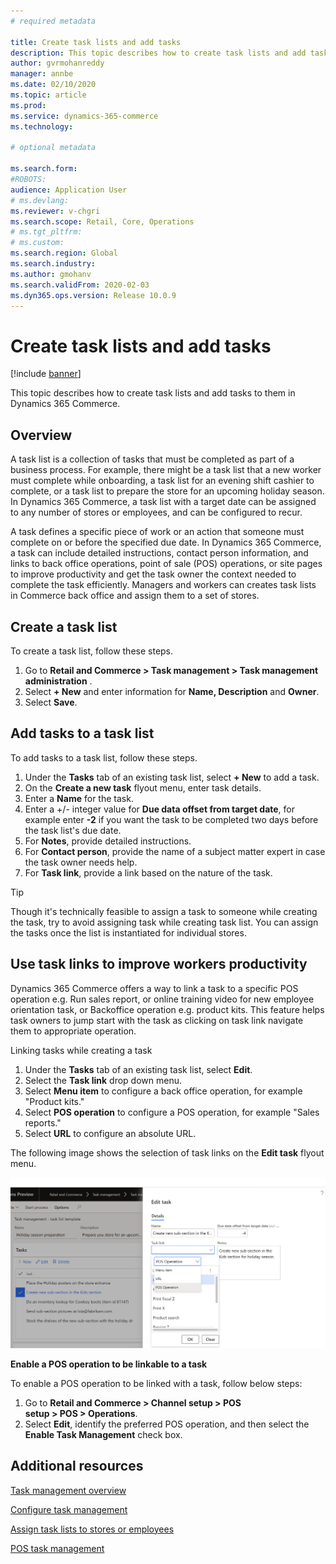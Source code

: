 ```yaml
---
# required metadata

title: Create task lists and add tasks
description: This topic describes how to create task lists and add tasks to them in Dynamics 365 Commerce.
author: gvrmohanreddy
manager: annbe
ms.date: 02/10/2020
ms.topic: article
ms.prod: 
ms.service: dynamics-365-commerce
ms.technology: 

# optional metadata

ms.search.form:  
#ROBOTS: 
audience: Application User
# ms.devlang: 
ms.reviewer: v-chgri
ms.search.scope: Retail, Core, Operations
# ms.tgt_pltfrm: 
# ms.custom: 
ms.search.region: Global
ms.search.industry: 
ms.author: gmohanv
ms.search.validFrom: 2020-02-03
ms.dyn365.ops.version: Release 10.0.9
---
```


# Create task lists and add tasks

[!include [banner](includes/banner.md)]

This topic describes how to create task lists and add tasks to them in Dynamics 365 Commerce.

## Overview

A task list is a collection of tasks that must be completed as part of a business process. For example, there might be a task list that a new worker must complete while onboarding, a task list for an evening shift cashier to complete, or a task list to prepare the store for an upcoming holiday season. In Dynamics 365 Commerce, a task list with a target date can be assigned to any number of stores or employees, and can be configured to recur. 

A task defines a specific piece of work or an action that someone must complete on or before the specified due date. In Dynamics 365 Commerce, a task can include detailed instructions, contact person information, and links to back office operations, point of sale (POS) operations, or site pages to improve productivity and get the task owner the context needed to complete the task efficiently. Managers and workers can creates task lists in Commerce back office and assign them to a set of stores. 

## Create a task list

To create a task list, follow these steps.

1. Go to **Retail and Commerce \> Task management \> Task management administration** .
1. Select **+ New** and enter information for **Name, Description** and **Owner**.
1. Select **Save**.

## Add tasks to a task list

To add tasks to a task list, follow these steps.
 
1. Under the **Tasks** tab of an existing task list, select **+ New** to add a task.
1. On the **Create a new task** flyout menu, enter task details.
1. Enter a **Name** for the task. 
1. Enter a +/- integer value for **Due data offset from target date**, for example enter **-2** if you want the task to be completed two days before the task list's due date.    
1. For **Notes**, provide detailed instructions. 
1. For **Contact person**, provide the name of a subject matter expert in case the task owner needs help.
1. For **Task link**, provide a link based on the nature of the task.
   
> [!TIP] 
> Though it's technically feasible to assign a task to someone while creating the task, try to avoid assigning task while creating task list.  You can assign the tasks once the list is instantiated for individual stores. 

## Use task links to improve workers productivity
 
Dynamics 365 Commerce offers a way to link a task to a specific POS operation e.g. Run sales report, or online training video for new employee orientation task, or Backoffice operation e.g. product kits. This feature helps task owners to jump start with the task as clicking on task link navigate them to appropriate operation.

Linking tasks while creating a task

1. Under the **Tasks** tab of an existing task list, select **Edit**.
1. Select the **Task link** drop down menu.
1. Select **Menu item** to configure a back office operation, for example "Product kits."
1. Select **POS operation** to configure a POS operation, for example "Sales reports."
1. Select **URL** to configure an absolute URL.

The following image shows the selection of task links on the **Edit task** flyout menu.

![Task management - Selection of task links](media/HQ-POS-Tasks-Linking.png)

**Enable a POS operation to be linkable to a task**

To enable a POS operation to be linked with a task, follow below steps:

1. Go to **Retail and Commerce \> Channel setup \> POS setup \> POS \> Operations**.
1. Select **Edit**, identify the preferred POS operation, and then select the **Enable Task Management** check box. 

## Additional resources

[Task management overview](task-mgmt-overview.md)

[Configure task management](task-mgmt-configure.md)

[Assign task lists to stores or employees](task-mgmt-assign-lists.md)

[POS task management](task-mgmt-POS.md)



